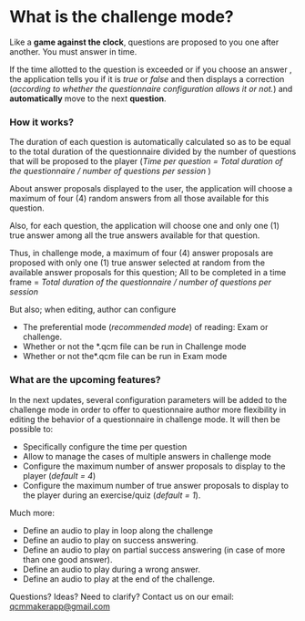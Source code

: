 # What is the challenge mode?
Like a <b>game against the clock</b>, questions are proposed to you one after another.
You must answer in time.

If the time allotted to the question is exceeded or if you choose an answer , the application tells you if it is <i>true</i> or <i>false </i> and then displays a correction (<i>according to whether the questionnaire configuration allows it or not.</i>) and <b>automatically</b> move to the next <b>question</b>.

### How it works?
The duration of each question is automatically calculated so as to be equal to the total duration of the questionnaire divided by the number of questions that will be proposed to the player (<i>Time per question = Total duration of the questionnaire / number of questions per session </i>)

About answer proposals displayed to the user, the application will choose a maximum of four (4) random answers from all those available for this question.

Also, for each question, the application will choose one and only one (1) true answer among all the true answers available for that question.

Thus, in challenge mode, a maximum of four (4) answer proposals are proposed with only one (1) true answer selected at random from the available answer proposals for this question; All to be completed in a time frame = <i>Total duration of the questionnaire / number of questions per session</i>

But also; when editing, author can configure
   * The preferential mode (<i>recommended mode</i>) of reading: Exam or challenge.
   * Whether or not the *.qcm file can be run in Challenge mode
   * Whether or not the*.qcm file can be run in Exam mode


### What are the upcoming features?
In the next updates, several configuration parameters will be added to the challenge mode in order to offer to questionnaire author
more flexibility in editing the behavior of a questionnaire in challenge mode.
It will then be possible to:
   * Specifically configure the time per question
   * Allow to manage the cases of multiple answers in challenge mode
   * Configure the maximum number of answer proposals to display to the player (<i>default = 4</i>)
   * Configure the maximum number of true answer proposals to display to the player during an exercise/quiz (<i>default = 1</i>).

Much more:
   * Define an audio to play in loop along the challenge
   * Define an audio to play on success answering.
   * Define an audio to play on partial success answering (in case of more than one good answer).
   * Define an audio to play during a wrong answer.
   * Define an audio to play at the end of the challenge.

Questions? Ideas? Need to clarify? Contact us on our email: [qcmmakerapp@gmail.com](mailto:qcmmakerapp@gmail.com)